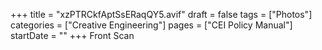 +++
title = "xzPTRCkfAptSsERaqQY5.avif"
draft = false
tags = ["Photos"]
categories = ["Creative Engineering"]
pages = ["CEI Policy Manual"]
startDate = ""
+++
Front Scan
